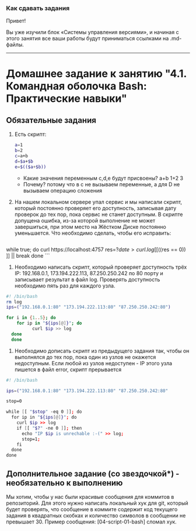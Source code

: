 ### Как сдавать задания

Привет! 

Вы уже изучили блок «Системы управления версиями», и начиная с этого занятия все ваши работы будут приниматься ссылками на .md-файлы.

---


# Домашнее задание к занятию "4.1. Командная оболочка Bash: Практические навыки"

## Обязательные задания

1. Есть скрипт:
	```bash
	a=1
	b=2
	c=a+b
	d=$a+$b
	e=$(($a+$b))
	```
	* Какие значения переменным c,d,e будут присвоены? 
	a+b
	1+2
	3
	* Почему? 
	потому что в с не вызываем переменные, а для D не вызываем операцию сложения

1. На нашем локальном сервере упал сервис и мы написали скрипт, который постоянно проверяет его доступность, записывая дату проверок до тех пор, пока сервис не станет доступным. В скрипте допущена ошибка, из-за которой выполнение не может завершиться, при этом место на Жёстком Диске постоянно уменьшается. Что необходимо сделать, чтобы его исправить:
	```bash
while true; do
    curl https://localhost:4757
    res=$?
    date > curl.log
    [[ (($res == 0)) ]] || break
done
	```
1. Необходимо написать скрипт, который проверяет доступность трёх IP: 192.168.0.1, 173.194.222.113, 87.250.250.242 по 80 порту и записывает результат в файл log. Проверять доступность необходимо пять раз для каждого узла.
```bash
#! /bin/bash
rm log
ips=("192.168.0.1:80" "173.194.222.113:80" "87.250.250.242:80")

for i in {1..5}; do
	for ip in "${ips[@]}"; do
		  curl $ip >> log
  done
  done
```

1. Необходимо дописать скрипт из предыдущего задания так, чтобы он выполнялся до тех пор, пока один из узлов не окажется недоступным. Если любой из узлов недоступен - IP этого узла пишется в файл error, скрипт прерывается
```bash
#! /bin/bash

ips=("192.168.0.1:80" "173.194.222.113:80" "87.250.250.242:80"

stop=0

while [[ "$stop" -eq 0 ]]; do
  for ip in "${ips[@]}"; do
    curl $ip >> log
    if [[ "$?" -ne 0 ]]; then
      echo "IP $ip is unrechable :-(" >> log;
      stop=1;
    fi
  done
done
```

## Дополнительное задание (со звездочкой*) - необязательно к выполнению

Мы хотим, чтобы у нас были красивые сообщения для коммитов в репозиторий. Для этого нужно написать локальный хук для git, который будет проверять, что сообщение в коммите содержит код текущего задания в квадратных скобках и количество символов в сообщении не превышает 30. Пример сообщения: \[04-script-01-bash\] сломал хук.

